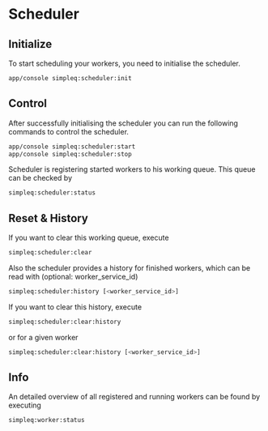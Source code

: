 # Scheduler

## Initialize

To start scheduling your workers, you need to initialise the scheduler.

```sh
app/console simpleq:scheduler:init
```

## Control

After successfully initialising the scheduler you can run the following commands to control the scheduler.

```sh
app/console simpleq:scheduler:start
app/console simpleq:scheduler:stop
```

Scheduler is registering started workers to his working queue. This queue can be checked by 

```sh
simpleq:scheduler:status
```

## Reset & History

If you want to clear this working queue, execute

```sh
simpleq:scheduler:clear
```

Also the scheduler provides a history for finished workers, which can be read with (optional: worker_service_id)

```sh
simpleq:scheduler:history [<worker_service_id>]
```

If you want to clear this history, execute

```sh
simpleq:scheduler:clear:history
```

or for a given worker

```sh
simpleq:scheduler:clear:history [<worker_service_id>]
```

## Info

An detailed overview of all registered and running workers can be found by executing

```sh
simpleq:worker:status
```
